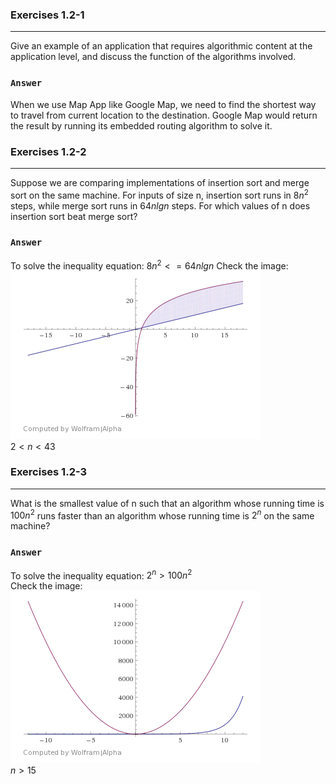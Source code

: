 ### Exercises 1.2-1
***
Give an example of an application that requires algorithmic content at the application
level, and discuss the function of the algorithms involved.

### `Answer`
When we use Map App like Google Map, we need to find the shortest way to travel from current location to the destination. Google Map would return the result by running its embedded routing algorithm to solve it.

### Exercises 1.2-2
***
Suppose we are comparing implementations of insertion sort and merge sort on the same machine. For inputs of size n, insertion sort runs in $8n^2$ steps, while merge sort runs in $64nlg{n}$ steps. For which values of n does insertion sort beat merge sort?

### `Answer`
To solve the inequality equation:
$8n^2<=64nlg{n}$
Check the image:  
![](1.2-2.gif)  
$2<n<43$

### Exercises 1.2-3
***
What is the smallest value of n such that an algorithm whose running time is $100n^2$ runs faster
than an algorithm whose running time is $2^n$ on the same machine?

### `Answer`
To solve the inequality equation:
$2^n>100n^2$  
Check the image:  
![](1.2-3.gif)  
$n>15$
